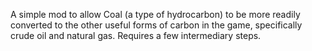 A simple mod to allow Coal (a type of hydrocarbon) to be more readily converted
to the other useful forms of carbon in the game, specifically crude oil and
natural gas.  Requires a few intermediary steps.
